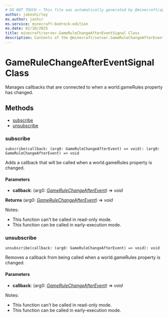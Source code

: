 ```yaml
---
# DO NOT TOUCH — This file was automatically generated by @minecraft/api-docs-generator, to report problems file an issue at https://github.com/Mojang/minecraft-scripting-libraries
author: jakeshirley
ms.author: jashir
ms.service: minecraft-bedrock-edition
ms.date: 02/10/2025
title: minecraft/server.GameRuleChangeAfterEventSignal Class
description: Contents of the @minecraft/server.GameRuleChangeAfterEventSignal class.
---
```

# GameRuleChangeAfterEventSignal Class

Manages callbacks that are connected to when a world.gameRules property has changed.

## Methods
- [subscribe](#subscribe)
- [unsubscribe](#unsubscribe)

### **subscribe**
`
subscribe(callback: (arg0: GameRuleChangeAfterEvent) => void): (arg0: GameRuleChangeAfterEvent) => void
`

Adds a callback that will be called when a world.gameRules property is changed.

#### **Parameters**
- **callback**: (arg0: [*GameRuleChangeAfterEvent*](GameRuleChangeAfterEvent.md)) => *void*

**Returns** (arg0: [*GameRuleChangeAfterEvent*](GameRuleChangeAfterEvent.md)) => *void*
  
Notes:
- This function can't be called in read-only mode.
- This function can be called in early-execution mode.

### **unsubscribe**
`
unsubscribe(callback: (arg0: GameRuleChangeAfterEvent) => void): void
`

Removes a callback from being called when a world.gameRules property is changed.

#### **Parameters**
- **callback**: (arg0: [*GameRuleChangeAfterEvent*](GameRuleChangeAfterEvent.md)) => *void*
  
Notes:
- This function can't be called in read-only mode.
- This function can be called in early-execution mode.
